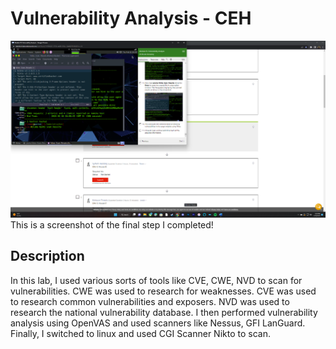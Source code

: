 <h1>Vulnerability Analysis - CEH</h1>


![Image Alt](https://github.com/DannyRRios/CEH-Lab-4/blob/703dcb69c4b0f20a79b49cade8a1a352b423e252/Lab4-1.png)
This is a screenshot of the final step I completed! 

<h2>Description</h2>
In this lab, I used various sorts of tools like CVE, CWE, NVD to scan for vulnerabilities. CWE was used to research for weaknesses. CVE was used to research common vulnerabilities and exposers. NVD was used to research the national vulnerability database. I then performed vulnerability analysis using OpenVAS and used scanners like Nessus, GFI LanGuard. Finally, I switched to linux and used CGI Scanner Nikto to scan.
<br />


